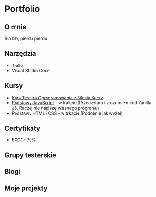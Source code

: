 # Portfolio
## O mnie
Bla bla, pierdu pierdu
## Narzędzia
* Trello
* Visual Studio Code
## Kursy
* [Kurs Testera Oprogramowania z Silesia Kursy](https://melodiazmian.pl/darmowy-kurs-tester-oprogramowania/)
* [Podstawy JavaScript](https://www.udemy.com/course/the-complete-javascript-course/) - w trakcie (Przeczytam i zrozumiem kod Vanilla JS. Raczej nie napiszę własnego programu)
* [Podstawy HTML i CSS](https://www.udemy.com/course/design-and-develop-a-killer-website-with-html5-and-css3/) - w trkacie (Podobnie jak wyżej)
## Certyfikaty
* ECCC- 70%
## Grupy testerskie
## Blogi
## Moje projekty
